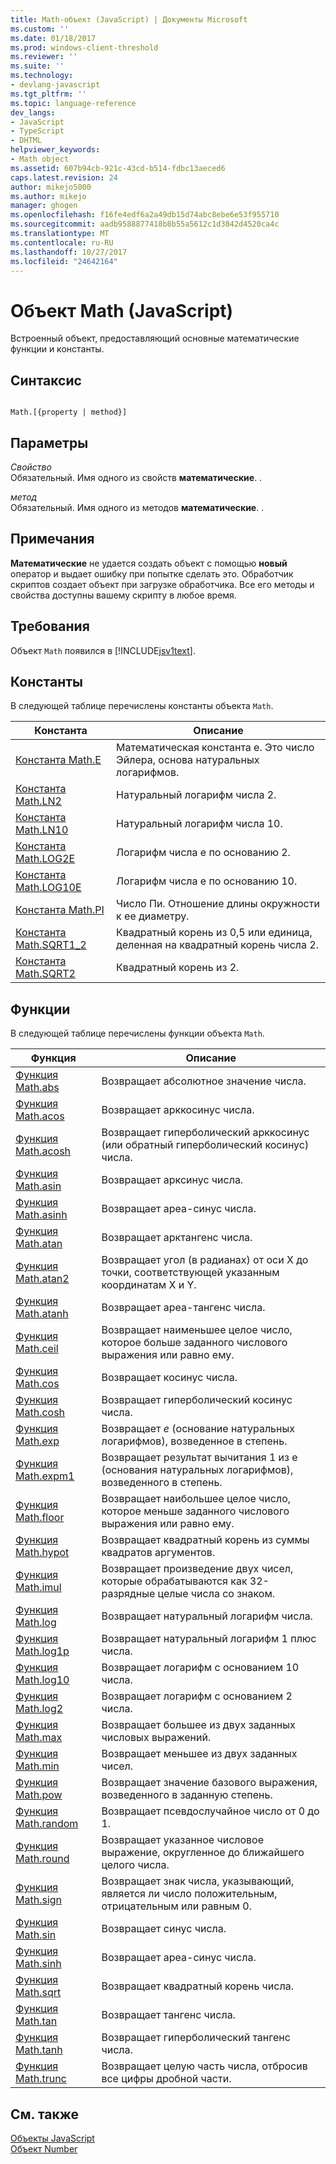 ```yaml
---
title: Math-объект (JavaScript) | Документы Microsoft
ms.custom: ''
ms.date: 01/18/2017
ms.prod: windows-client-threshold
ms.reviewer: ''
ms.suite: ''
ms.technology:
- devlang-javascript
ms.tgt_pltfrm: ''
ms.topic: language-reference
dev_langs:
- JavaScript
- TypeScript
- DHTML
helpviewer_keywords:
- Math object
ms.assetid: 607b94cb-921c-43cd-b514-fdbc13aeced6
caps.latest.revision: 24
author: mikejo5000
ms.author: mikejo
manager: ghogen
ms.openlocfilehash: f16fe4edf6a2a49db15d74abc8ebe6e53f955710
ms.sourcegitcommit: aadb9588877418b8b55a5612c1d3842d4520ca4c
ms.translationtype: MT
ms.contentlocale: ru-RU
ms.lasthandoff: 10/27/2017
ms.locfileid: "24642164"
---
```

# <a name="math-object-javascript"></a>Объект Math (JavaScript)
Встроенный объект, предоставляющий основные математические функции и константы.  
  
## <a name="syntax"></a>Синтаксис  
  
```  
  
Math.[{property | method}]  
```  
  
## <a name="parameters"></a>Параметры  
 *Свойство*  
 Обязательный. Имя одного из свойств **математические**. .  
  
 *метод*  
 Обязательный. Имя одного из методов **математические**. .  
  
## <a name="remarks"></a>Примечания  
 **Математические** не удается создать объект с помощью **новый** оператор и выдает ошибку при попытке сделать это. Обработчик скриптов создает объект при загрузке обработчика. Все его методы и свойства доступны вашему скрипту в любое время.  
  
## <a name="requirements"></a>Требования  
 Объект `Math` появился в [!INCLUDE[jsv1text](../../javascript/reference/includes/jsv1text-md.md)].  
  
<a name="js56jsobjmathprop"></a>   
## <a name="constants"></a>Константы  
 В следующей таблице перечислены константы объекта `Math`.  
  
|Константа|Описание|  
|--------------|-----------------|  
|[Константа Math.E](../../javascript/reference/math-constants-javascript.md)|Математическая константа e. Это число Эйлера, основа натуральных логарифмов.|  
|[Константа Math.LN2](../../javascript/reference/math-constants-javascript.md)|Натуральный логарифм числа 2.|  
|[Константа Math.LN10](../../javascript/reference/math-constants-javascript.md)|Натуральный логарифм числа 10.|  
|[Константа Math.LOG2E](../../javascript/reference/math-constants-javascript.md)|Логарифм числа e по основанию 2.|  
|[Константа Math.LOG10E](../../javascript/reference/math-constants-javascript.md)|Логарифм числа e по основанию 10.|  
|[Константа Math.PI](../../javascript/reference/math-constants-javascript.md)|Число Пи. Отношение длины окружности к ее диаметру.|  
|[Константа Math.SQRT1_2](../../javascript/reference/math-constants-javascript.md)|Квадратный корень из 0,5 или единица, деленная на квадратный корень числа 2.|  
|[Константа Math.SQRT2](../../javascript/reference/math-constants-javascript.md)|Квадратный корень из 2.|  
  
<a name="js56jsobjmathmeth"></a>   
## <a name="functions"></a>Функции  
 В следующей таблице перечислены функции объекта `Math`.  
  
|Функция|Описание|  
|--------------|-----------------|  
|[Функция Math.abs](../../javascript/reference/math-abs-function-javascript.md)|Возвращает абсолютное значение числа.|  
|[Функция Math.acos](../../javascript/reference/math-acos-function-javascript.md)|Возвращает арккосинус числа.|  
|[Функция Math.acosh](../../javascript/reference/math-acosh-function-javascript.md)|Возвращает гиперболический арккосинус (или обратный гиперболический косинус) числа.|  
|[Функция Math.asin](../../javascript/reference/math-asin-function-javascript.md)|Возвращает арксинус числа.|  
|[Функция Math.asinh](../../javascript/reference/math-asinh-function-javascript.md)|Возвращает ареа-синус числа.|  
|[Функция Math.atan](../../javascript/reference/math-atan-function-javascript.md)|Возвращает арктангенс числа.|  
|[Функция Math.atan2](../../javascript/reference/math-atan2-function-javascript.md)|Возвращает угол (в радианах) от оси X до точки, соответствующей указанным координатам X и Y.|  
|[Функция Math.atanh](../../javascript/reference/math-atanh-function-javascript.md)|Возвращает ареа-тангенс числа.|  
|[Функция Math.ceil](../../javascript/reference/math-ceil-function-javascript.md)|Возвращает наименьшее целое число, которое больше заданного числового выражения или равно ему.|  
|[Функция Math.cos](../../javascript/reference/math-cos-function-javascript.md)|Возвращает косинус числа.|  
|[Функция Math.cosh](../../javascript/reference/math-cosh-function-javascript.md)|Возвращает гиперболический косинус числа.|  
|[Функция Math.exp](../../javascript/reference/math-exp-function-javascript.md)|Возвращает *e* (основание натуральных логарифмов), возведенное в степень.|  
|[Функция Math.expm1](../../javascript/reference/math-expm1-function-javascript.md)|Возвращает результат вычитания 1 из e (основания натуральных логарифмов), возведенного в степень.|  
|[Функция Math.floor](../../javascript/reference/math-floor-function-javascript.md)|Возвращает наибольшее целое число, которое меньше заданного числового выражения или равно ему.|  
|[Функция Math.hypot](../../javascript/reference/math-hypot-function-javascript.md)|Возвращает квадратный корень из суммы квадратов аргументов.|  
|[Функция Math.imul](../../javascript/reference/math-imul-function-javascript.md)|Возвращает произведение двух чисел, которые обрабатываются как 32-разрядные целые числа со знаком.|  
|[Функция Math.log](../../javascript/reference/math-log-function-javascript.md)|Возвращает натуральный логарифм числа.|  
|[Функция Math.log1p](../../javascript/reference/math-log1p-function-javascript.md)|Возвращает натуральный логарифм 1 плюс числа.|  
|[Функция Math.log10](../../javascript/reference/math-log10-function-javascript.md)|Возвращает логарифм с основанием 10 числа.|  
|[Функция Math.log2](../../javascript/reference/math-log2-function-javascript.md)|Возвращает логарифм с основанием 2 числа.|  
|[Функция Math.max](../../javascript/reference/math-max-function-javascript.md)|Возвращает большее из двух заданных числовых выражений.|  
|[Функция Math.min](../../javascript/reference/math-min-function-javascript.md)|Возвращает меньшее из двух заданных чисел.|  
|[Функция Math.pow](../../javascript/reference/math-pow-function-javascript.md)|Возвращает значение базового выражения, возведенного в заданную степень.|  
|[Функция Math.random](../../javascript/reference/math-random-function-javascript.md)|Возвращает псевдослучайное число от 0 до 1.|  
|[Функция Math.round](../../javascript/reference/math-round-function-javascript.md)|Возвращает указанное числовое выражение, округленное до ближайшего целого числа.|  
|[Функция Math.sign](../../javascript/reference/math-sign-function-javascript.md)|Возвращает знак числа, указывающий, является ли число положительным, отрицательным или равным 0.|  
|[Функция Math.sin](../../javascript/reference/math-sin-function-javascript.md)|Возвращает синус числа.|  
|[Функция Math.sinh](../../javascript/reference/math-sinh-function-javascript.md)|Возвращает ареа-синус числа.|  
|[Функция Math.sqrt](../../javascript/reference/math-sqrt-function-javascript.md)|Возвращает квадратный корень числа.|  
|[Функция Math.tan](../../javascript/reference/math-tan-function-javascript.md)|Возвращает тангенс числа.|  
|[Функция Math.tanh](../../javascript/reference/math-tanh-function-javascript.md)|Возвращает гиперболический тангенс числа.|  
|[Функция Math.trunc](../../javascript/reference/math-trunc-function-javascript.md)|Возвращает целую часть числа, отбросив все цифры дробной части.|  
  
## <a name="see-also"></a>См. также  
 [Объекты JavaScript](../../javascript/reference/javascript-objects.md)   
 [Объект Number](../../javascript/reference/number-object-javascript.md)